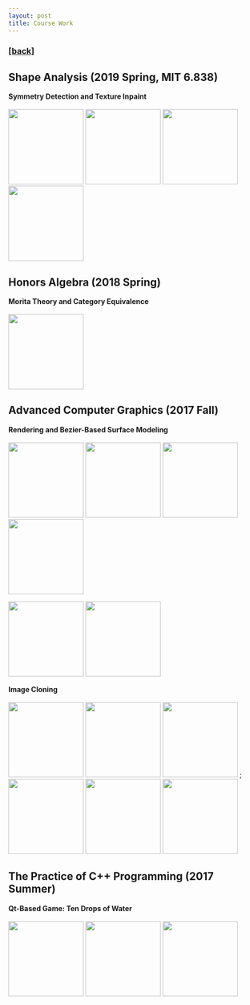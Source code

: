 ```yaml
---
layout: post
title: Course Work
---
```

<h3><a href="https://flyinggiraffe.github.io">[back]</a></h3>

## Shape Analysis (2019 Spring, MIT 6.838)
**Symmetry Detection and Texture Inpaint** <br>
<br>
<img src="https://flyinggiraffe.github.io/images/course_shape-ana_1.png" height="150">  <img src="https://flyinggiraffe.github.io/images/course_shape-ana_2.png" height="150">  <img src="https://flyinggiraffe.github.io/images/course_shape-ana_4.png" height="150">
<img src="https://flyinggiraffe.github.io/images/course_shape-ana_5.png" height="150">
## Honors Algebra (2018 Spring)
**Morita Theory and Category Equivalence** <br>
<br>
<img src="https://flyinggiraffe.github.io/images/course_honors-alg_morita.JPG" height="150">

## Advanced Computer Graphics (2017 Fall)
**Rendering and Bezier-Based Surface Modeling** <br>
<br>
<img src="https://flyinggiraffe.github.io/images/course_graphics_render_1.png" height="150">  <img src="https://flyinggiraffe.github.io/images/course_graphics_render_2.png" height="150">  <img src="https://flyinggiraffe.github.io/images/course_graphics_render_3.png" height="150">  <img src="https://flyinggiraffe.github.io/images/course_graphics_render_4.png" height="150">
<!---->
<img src="https://flyinggiraffe.github.io/images/course_graphics_render_5.png" height="150">  <img src="https://flyinggiraffe.github.io/images/course_graphics_render_6.png" height="150">

**Image Cloning** <br>
<br>
<img src="https://flyinggiraffe.github.io/images/course_graphics_image_1.png" height="150">  <img src="https://flyinggiraffe.github.io/images/course_graphics_image_2.png" height="150">  <img src="https://flyinggiraffe.github.io/images/course_graphics_image_3.jpg" height="150">
;
<img src="https://flyinggiraffe.github.io/images/course_graphics_image_11.png" height="150">  <img src="https://flyinggiraffe.github.io/images/course_graphics_image_21.png" height="150">  <img src="https://flyinggiraffe.github.io/images/course_graphics_image_31.png" height="150">

## The Practice of C++ Programming (2017 Summer)
**Qt-Based Game: Ten Drops of Water** <br>
<br>
<img src="https://flyinggiraffe.github.io/images/course_c++prac_10drops_1.JPG" height="150">  <img src="https://flyinggiraffe.github.io/images/course_c++prac_10drops_2.JPG" height="150">  <img src="https://flyinggiraffe.github.io/images/course_c++prac_10drops_3.JPG" height="150">
